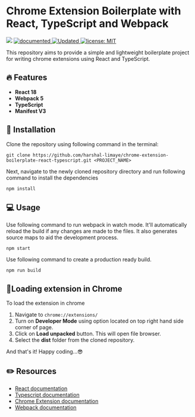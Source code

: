 # Chrome Extension Boilerplate with React, TypeScript and Webpack

<p>
<img src="https://img.shields.io/badge/version-1.0.0-orange.svg?cacheSeconds=2592000" />
  <a href="https://github.com/harshal-limaye/chrome-extension-boilerplate-react-typescript#readme">
    <img alt="documented" src="https://img.shields.io/badge/vocumented-yes-blue.svg" target="_blank" />
  </a>
  <a href="https://github.com/harshal-limaye/chrome-extension-boilerplate-react-typescript/graphs/commit-activity">
    <img alt="Updated" src="https://img.shields.io/badge/updated-yes-green.svg" target="_blank" />
  </a>
  <a href="https://github.com/harshal-limaye/chrome-extension-boilerplate-react-typescript/LICENSE">
    <img alt="license: MIT" src="https://img.shields.io/badge/License-MIT-yellow.svg" target="_blank" />
  </a>
</p>
This repository aims to provide a simple and lightweight boilerplate project for writing chrome extensions using React and TypeScript.

## 🔥 Features

- **React 18**
- **Webpack 5**
- **TypeScript**
- **Manifest V3**

## 💾 Installation

Clone the repository using following command in the terminal:

```
git clone https://github.com/harshal-limaye/chrome-extension-boilerplate-react-typescript.git <PROJECT_NAME>
```

Next, navigate to the newly cloned repository directory and run following command to install the dependencies

```
npm install
```

## 💻 Usage

Use following command to run webpack in watch mode. It'll automatically reload the build if any changes are made to the files. It also generates source maps to aid the development process.

```
npm start
```

Use following command to create a production ready build.

```
npm run build
```

## 🔌Loading extension in Chrome

To load the extension in chrome

1. Navigate to `chrome://extensions/`
2. Turn on **Developer Mode** using option located on top right hand side corner of page.
3. Click on **Load unpacked** button. This will open file browser.
4. Select the **dist** folder from the cloned repository.

And that's it! Happy coding...😎

## ✏️ Resources

- [React documentation](https://reactjs.org/docs/getting-started.html)
- [Typescript documentation](https://www.typescriptlang.org/docs/)
- [Chrome Extension documentation](https://developer.chrome.com/docs/extensions/mv3/)
- [Webpack documentation](https://webpack.js.org/concepts/)


